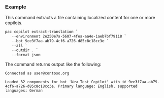 ### Example

This command extracts a file containing localized content for one or more copilots.

```PowerShell
pac copilot extract-translation `
   --environment 2e250e7a-5607-4fea-aa4e-1aeb7bf79118 `
   --bot 9ee3f7aa-ab79-4cf6-a726-d85c8c18cc3e `
   --all `
   --outdir . `
   --format json
```

The command returns output like the following:

```Text
Connected as user@contoso.org

Loaded 32 components for bot 'New Test Copilot' with id 9ee3f7aa-ab79-4cf6-a726-d85c8c18cc3e. Primary language: English, supported languages: German
```
